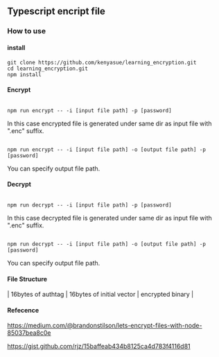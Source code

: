 ## Typescript encript file

### How to use

#### install

```
git clone https://github.com/kenyasue/learning_encryption.git
cd learning_encryption.git
npm install
```

#### Encrypt

```

npm run encrypt -- -i [input file path] -p [password]

```

In this case encrypted file is generated under same dir as input file with ".enc" suffix.

```

npm run encrypt -- -i [input file path] -o [output file path] -p [password]

```

You can specify output file path.

#### Decrypt

```

npm run decrypt -- -i [input file path] -p [password]

```

In this case decrypted file is generated under same dir as input file with ".enc" suffix.

```

npm run decrypt -- -i [input file path] -o [output file path] -p [password]

```

You can specify output file path.

#### File Structure

| 16bytes of authtag | 16bytes of initial vector | encrypted binary |

#### Refecence

https://medium.com/@brandonstilson/lets-encrypt-files-with-node-85037bea8c0e

https://gist.github.com/rjz/15baffeab434b8125ca4d783f4116d81
